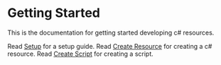 # Getting Started

This is the documentation for getting started developing c# resources.

Read [Setup](https://fabianterhorst.github.io/coreclr-module/articles/setup.html) for a setup guide.
Read [Create Resource](https://fabianterhorst.github.io/coreclr-module/articles/create-resource.html) for creating a c# resource.
Read [Create Script](https://fabianterhorst.github.io/coreclr-module/articles/create-script.html) for creating a script.
